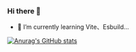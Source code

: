 ### Hi there 👋

- 🌱 I’m currently learning Vite、Esbuild... 

[![Anurag's GitHub stats](https://github-readme-stats.vercel.app/api?username=baixiaojian)](https://github.com/anuraghazra/github-readme-stats)
